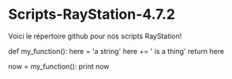 # Scripts-RayStation-4.7.2

Voici le répertoire github pour nos scripts RayStation!

def my_function():
  here = 'a string'
  here += ' is a thing'
  return here
  
now = my_function():
print now
